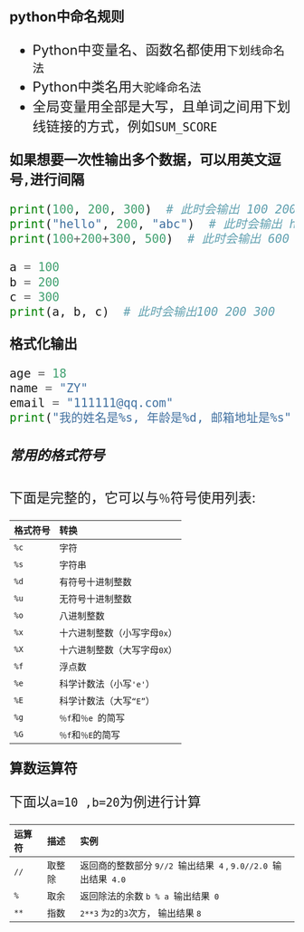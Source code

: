 <font size=5 >

**python中命名规则**

- Python中变量名、函数名都使用`下划线命名法`
- Python中类名用`大驼峰命名法`
- 全局变量用全部是大写，且单词之间用下划线链接的方式，例如`SUM_SCORE`

**如果想要一次性输出多个数据，可以用英文逗号`,`进行间隔**

```python
print(100, 200, 300)  # 此时会输出 100 200 300
print("hello", 200, "abc")  # 此时会输出 hello 200 abc
print(100+200+300, 500)  # 此时会输出 600 500

a = 100
b = 200
c = 300
print(a, b, c)  # 此时会输出100 200 300
```
**格式化输出**

```python
age = 18
name = "ZY"
email = "111111@qq.com"  
print("我的姓名是%s, 年龄是%d, 邮箱地址是%s" % (name, age, email))
```
##### 常用的格式符号

下面是完整的，它可以与`％`符号使用列表:

| 格式符号 | 转换                         |
| :------- | :--------------------------- |
| `%c`     | 字符                         |
| `%s`     | 字符串                       |
| `%d`     | 有符号十进制整数             |
| `%u`     | 无符号十进制整数             |
| `%o`     | 八进制整数                   |
| `%x`     | 十六进制整数（小写字母`0x`） |
| `%X`     | 十六进制整数（大写字母`0X`） |
| `%f`     | 浮点数                       |
| `%e`     | 科学计数法（小写`'e'`）      |
| `%E`     | 科学计数法（大写`“E”`）      |
| `%g`     | `％f`和`％e `的简写          |
| `%G`     | `％f`和`％E`的简写           |

**算数运算符**

下面以`a=10 ,b=20`为例进行计算

| 运算符 | 描述 | 实例  |
| :----- | :--- | :---- | 
| `//`   | 取整除 | 返回商的整数部分 `9//2 `输出结果` 4` , `9.0//2.0 `输出结果` 4.0` |
| `%`    | 取余   | 返回除法的余数 `b % a `输出结果` 0`                          |
| `**`   | 指数   | `2**3` 为`2`的`3`次方， 输出结果 `8`                         |


</font>